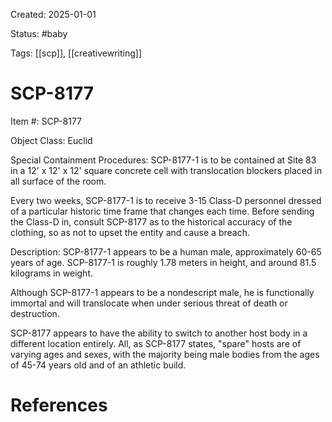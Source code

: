 Created: 2025-01-01

Status: #baby 

Tags: [[scp]], [[creativewriting]]

# SCP-8177

Item #: SCP-8177

Object Class: Euclid

Special Containment Procedures: SCP-8177-1 is to be contained at Site 83 in a 12' x 12' x 12' square concrete cell with translocation blockers placed in all surface of the room. 

Every two weeks, SCP-8177-1 is to receive 3-15 Class-D personnel dressed of a particular historic time frame that changes each time. Before sending the Class-D in, consult SCP-8177 as to the historical accuracy of the clothing, so as not to upset the entity and cause a breach. 

Description: SCP-8177-1 appears to be a human male, approximately 60-65 years of age. SCP-8177-1 is roughly 1.78 meters in height, and around 81.5 kilograms in weight. 

Although SCP-8177-1 appears to be a nondescript male, he is functionally immortal and will translocate when under serious threat of death or destruction. 

SCP-8177 appears to have the ability to switch to another host body in a different location entirely. All, as SCP-8177 states, "spare" hosts are of varying ages and sexes, with the majority being male bodies from the ages of 45-74 years old and of an athletic build. 



# References



